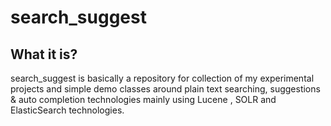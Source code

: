 # search_suggest
## What it is?
search_suggest is basically a repository for collection of my experimental projects and simple demo classes
around plain text searching, suggestions & auto completion technologies mainly using Lucene , SOLR and ElasticSearch technologies. 
